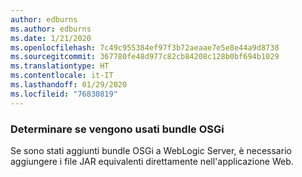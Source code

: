 ```yaml
---
author: edburns
ms.author: edburns
ms.date: 1/21/2020
ms.openlocfilehash: 7c49c955384ef97f3b72aeaae7e5e8e44a9d8738
ms.sourcegitcommit: 367780fe48d977c82cb84208c128b0bf694b1029
ms.translationtype: HT
ms.contentlocale: it-IT
ms.lasthandoff: 01/29/2020
ms.locfileid: "76830819"
---
```

### <a name="determine-whether-osgi-bundles-are-used"></a>Determinare se vengono usati bundle OSGi

Se sono stati aggiunti bundle OSGi a WebLogic Server, è necessario aggiungere i file JAR equivalenti direttamente nell'applicazione Web.
